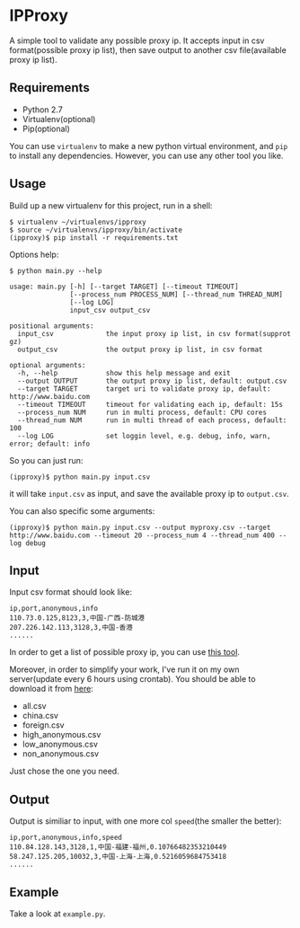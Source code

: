 # IPProxy 

A simple tool to validate any possible proxy ip. It accepts input in csv format(possible proxy ip list), 
then save output to another csv file(available proxy ip list).

## Requirements

* Python 2.7
* Virtualenv(optional)
* Pip(optional)

You can use `virtualenv` to make a new python virtual environment, and `pip` to install any dependencies. 
However, you can use any other tool you like.

## Usage 

Build up a new virtualenv for this project, run in a shell:

    $ virtualenv ~/virtualenvs/ipproxy
    $ source ~/virtualenvs/ipproxy/bin/activate 
    (ipproxy)$ pip install -r requirements.txt 

Options help:

    $ python main.py --help 

```
usage: main.py [-h] [--target TARGET] [--timeout TIMEOUT]
               [--process_num PROCESS_NUM] [--thread_num THREAD_NUM]
               [--log LOG]
               input_csv output_csv

positional arguments:
  input_csv             the input proxy ip list, in csv format(supprot gz)
  output_csv            the output proxy ip list, in csv format

optional arguments:
  -h, --help            show this help message and exit
  --output OUTPUT       the output proxy ip list, default: output.csv
  --target TARGET       target uri to validate proxy ip, default: http://www.baidu.com
  --timeout TIMEOUT     timeout for validating each ip, default: 15s
  --process_num NUM     run in multi process, default: CPU cores
  --thread_num NUM      run in multi thread of each process, default: 100
  --log LOG             set loggin level, e.g. debug, info, warn, error; default: info
```

So you can just run:

    (ipproxy)$ python main.py input.csv 

it will take `input.csv` as input, and save the available proxy ip to `output.csv`. 

You can also specific some arguments:

    (ipproxy)$ python main.py input.csv --output myproxy.csv --target http://www.baidu.com --timeout 20 --process_num 4 --thread_num 400 --log debug

## Input

Input csv format should look like:

```
ip,port,anonymous,info
110.73.0.125,8123,3,中国-广西-防城港
207.226.142.113,3128,3,中国-香港
......
```

In order to get a list of possible proxy ip, you can use [this tool](https://github.com/jiehua233/ipproxy-pool).

Moreover, in order to simplify your work, I've run it on my own server(update every 6 hours using crontab). 
You should be able to download it from [here](http://static.chenjiehua.me/ipproxy/):

* all.csv
* china.csv
* foreign.csv
* high_anonymous.csv
* low_anonymous.csv
* non_anonymous.csv

Just chose the one you need.

## Output

Output is similiar to input, with one more col `speed`(the smaller the better):

```
ip,port,anonymous,info,speed
110.84.128.143,3128,1,中国-福建-福州,0.10766482353210449
58.247.125.205,10032,3,中国-上海-上海,0.5216059684753418
......
```

## Example

Take a look at `example.py`.

